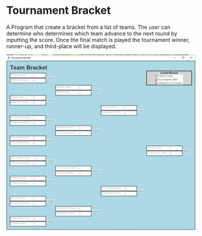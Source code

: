 # Tournament Bracket
A Program that create a bracket from a list of teams. The user can determine who determines which team advance to the next round by inputting the score. Once the final match is played the tournament winner, runner-up, and third-place will be displayed.

<img src="screenshot.jpg" width="800" align="center"/> 
